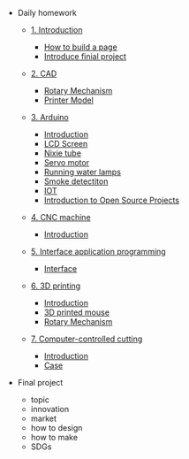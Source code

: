 <!-- 侧边栏 docs/_sidebar.md -->

- Daily homework
  - [1. Introduction](README.md)
    - [How to build a page](01/HowtoBuildWeb/README.md)
    - [Introduce finial project](01/FinalproductIntro/README.md)
  - [2. CAD](02/project/rota.md)
    - [Rotary Mechanism](02/project/rota.md)
    - [Printer Model](02/Fusion%20360%E7%BD%91%E9%A1%B5%204d7a8c51c08f496985518b19499e2b2b.md)
    
  - [3. Arduino](arduino/basics.md)
    - [Introduction](arduino/basics.md)
    - [LCD Screen](arduino/lcd.md)
    - [Nixie tube](arduino/nixie.md)
    - [Servo motor](arduino/servo.md) 
    - [Running water lamps](arduino/waterlamps.md) 
    - [Smoke detectiton](arduino/smoke.md)
    - [IOT](arduino/IOT.md)
    - [Introduction to Open Source Projects](arduino/project.md)

  - [4. CNC machine](CNC/Introduction.md)
    - [Introduction](CNC/Introduction.md)
  
  - [5. Interface application programming](IAP/introduction.md)
    - [Interface](IAP/Interface.md)
  
  - [6. 3D printing](3D/Introduction.md)
    - [Introduction](3D/Introduction.md)
    - [3D printed mouse](3D/mouse.md)
    - [Rotary Mechanism](3D/rotary.md)

  - [7. Computer-controlled cutting](CCC/intro.md)
    - [Introduction](CCC/intro.md)
    - [Case](CCC/project.md)


- Final project
  - topic
  - innovation
  - market
  - how to design 
  - how to make
  - SDGs
